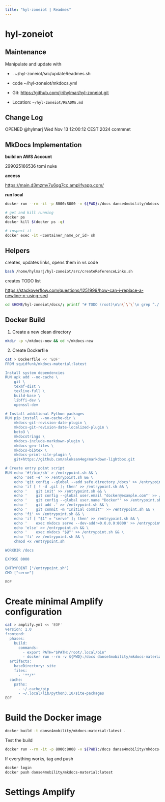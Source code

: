 ```yaml
---
title: "hyl-zoneiot | Readmes"
---
```


# hyl-zoneiot

## Maintenance

Manipulate and update with
- . ~/hyl-zoneiot/src/updateReadmes.sh
- code ~/hyl-zoneiot/mkdocs.yml

- Git: https://github.com/jirihylmar/hyl-zoneiot.git
- Location: `~/hyl-zoneiot/README.md`

## Change Log

OPENED @hylmarj Wed Nov 13 12:00:12 CEST 2024 commnet

## MkDocs Implementation

**build on AWS Account**

299025166536 tomi nuke

**access**

https://main.d3mzmv7u6qg7cc.amplifyapp.com/

**run local**

```bash
docker run --rm -it -p 8000:8000 -v ${PWD}:/docs danse4mobility/mkdocs-material:latest
```


```bash
# get and kill running
docker ps
docker kill $(docker ps -q)

# inspect it
docker exec -it <container_name_or_id> sh
```

## Helpers

creates, updates links, opens them in vs code

```sh
bash /home/hylmarj/hyl-zoneiot/src/createReferenceLinks.sh
```

creates TODO list

https://stackoverflow.com/questions/1251999/how-can-i-replace-a-newline-n-using-sed

```sh
cd $HOME/hyl-zoneiot/docs/; printf "# TODO (root)\n\n\`\`\`\n grep ^./ ~/hyl-zoneiot/docs/todo.md\n\`\`\`\n\n----\n\n" > todo.md; grep -nr "TODO @" . | sed ':a;N;$!ba;s/\n/\n\n----\n\n/g' >> todo.md
```

## Docker Build

1. Create a new clean directory

```bash
mkdir -p ~/mkdocs-new && cd ~/mkdocs-new
```

2. Create Dockerfile

```bash
cat > Dockerfile << 'EOF'
FROM squidfunk/mkdocs-material:latest

Install system dependencies
RUN apk add --no-cache \
    git \
    texmf-dist \
    texlive-full \
    build-base \
    libffi-dev \
    openssl-dev

# Install additional Python packages
RUN pip install --no-cache-dir \
    mkdocs-git-revision-date-plugin \
    mkdocs-git-revision-date-localized-plugin \
    boto3 \
    mkdocstrings \
    mkdocs-include-markdown-plugin \
    mkdocs-gen-files \
    mkdocs-bibtex \
    mkdocs-print-site-plugin \
    git+https://github.com/aleksan4eg/markdown-lightbox.git

# Create entry point script
RUN echo '#!/bin/sh' > /entrypoint.sh && \
    echo 'set -e' >> /entrypoint.sh && \
    echo 'git config --global --add safe.directory /docs' >> /entrypoint.sh && \
    echo 'if [ ! -d .git ]; then' >> /entrypoint.sh && \
    echo '    git init' >> /entrypoint.sh && \
    echo '    git config --global user.email "docker@example.com"' >> /entrypoint.sh && \
    echo '    git config --global user.name "Docker"' >> /entrypoint.sh && \
    echo '    git add .' >> /entrypoint.sh && \
    echo '    git commit -m "Initial commit"' >> /entrypoint.sh && \
    echo 'fi' >> /entrypoint.sh && \
    echo 'if [ "$1" = "serve" ]; then' >> /entrypoint.sh && \
    echo '    exec mkdocs serve --dev-addr=0.0.0.0:8000' >> /entrypoint.sh && \
    echo 'else' >> /entrypoint.sh && \
    echo '    exec mkdocs "$@"' >> /entrypoint.sh && \
    echo 'fi' >> /entrypoint.sh && \
    chmod +x /entrypoint.sh

WORKDIR /docs

EXPOSE 8000

ENTRYPOINT ["/entrypoint.sh"]
CMD ["serve"]

EOF
```

# Create minimal Amplify configuration

```bash
cat > amplify.yml << 'EOF'
version: 1.0
frontend:
  phases:
    build:
      commands:
        - export PATH="$PATH:/root/.local/bin"
        - docker run --rm -v ${PWD}:/docs danse4mobility/mkdocs-material:latest build
  artifacts:
    baseDirectory: site
    files:
      - '**/*'
  cache:
    paths: 
      - ~/.cache/pip
      - ~/.local/lib/python3.10/site-packages
EOF
```

# Build the Docker image

```bash
docker build -t danse4mobility/mkdocs-material:latest .
```

Test the build

```bash
docker run --rm -it -p 8000:8000 -v ${PWD}:/docs danse4mobility/mkdocs-material
```

If everything works, tag and push

```bash
docker login
docker push danse4mobility/mkdocs-material:latest
```

# Settings Amplify


